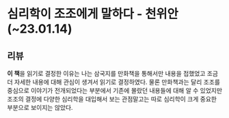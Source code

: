 # 심리학이 조조에게 말하다 - 천위안 (~23.01.14)



## 리뷰

**이 책**을 읽기로 결정한 이유는 나는 삼국지를 만화책을 통해서만 내용을 접했었고 조금 더 자세한 내용에 대해 관심이 생겨서 읽기로 결정하였다. 물론 만화책과는 달리 조조를 중심으로 이야기가 전개되었다는 부분에서 기존에 몰랐던 내용들에 대해 알 수 있었지만 조조의 결정에 다양한 심리학을 대입해서 보는 관점말고는 따로 심리학이 크게 중요한 부분으로 보이지는 않았다.
